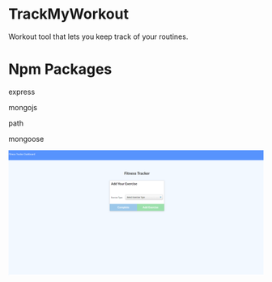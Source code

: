 # TrackMyWorkout
Workout tool that lets you keep track of your routines. 

# Npm Packages
express

mongojs

path

mongoose

![image](screenshot.png)
